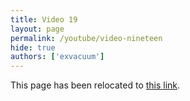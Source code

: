 ```yaml
---
title: Video 19
layout: page
permalink: /youtube/video-nineteen
hide: true
authors: ['exvacuum']
---
```

<html>
<head>
    <script type="text/javascript">
        window.location.replace(".#video-nineteen");
    </script>
</head>
<body>
<p>This page has been relocated to <a href=".#video-nineteen">this link</a>.</p>
</body>
</html>